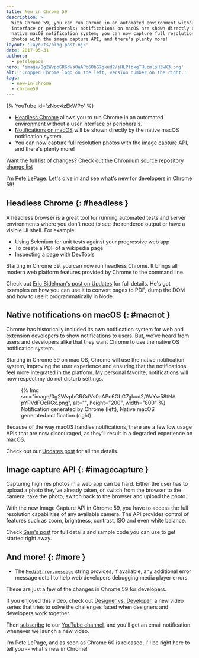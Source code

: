 ```yaml
---
title: New in Chrome 59
description: >
  With Chrome 59, you can run Chrome in an automated environment without a user
  interface or peripherals; notifications on macOS are shown directly by the
  native macOS notification system; you can now capture full resolution
  photos with the image capture API, and there's plenty more!
layout: 'layouts/blog-post.njk'
date: 2017-05-31
authors:
  - petelepage
hero: 'image/0g2WvpbGRGdVs0aAPc6ObG7gkud2/jHLPlbkgTHucmlsHZwK3.png'
alt: 'Cropped Chrome logo on the left, version number on the right.'
tags:
  - new-in-chrome
  - chrome59
---
```


{% YouTube id='zNoc4zEkWPo' %}

- [Headless Chrome](#headless) allows you to run Chrome in an automated
  environment without a user interface or peripherals.
- [Notifications on macOS](#macnot) will be shown directly by the native
  macOS notification system.
- You can now capture full resolution photos with the
  [image capture API](#imagecapture), and there's plenty more!

Want the full list of changes? Check out the
[Chromium source repository change list](https://chromium.googlesource.com/chromium/src/+log/58.0.3029.81..59.0.3071.80?pretty=fuller&n=10000)

I'm [Pete LePage](https://petelepage.com/). Let's dive in and see what's new for developers in Chrome 59!

## Headless Chrome {: #headless }

A headless browser is a great tool for running automated tests and server
environments where you don't need to see the rendered output or have a
visible UI shell. For example:

- Using Selenium for unit tests against your progressive web app
- To create a PDF of a wikipedia page
- Inspecting a page with DevTools

Starting in Chrome 59, you can now run headless Chrome. It brings all modern web
platform features provided by Chrome to the command line.

Check out [Eric Bidelman's post on Updates](https://developers.google.com/web/updates/2017/04/headless-chrome)
for full details. He's got examples on how you can use it to convert pages to
PDF, dump the DOM and how to use it programmatically in Node.

## Native notifications on macOS {: #macnot }

Chrome has historically included its own notification system for web and
extension developers to show notifications to users. But, we've heard from users
and developers alike that they want Chrome to use the native OS notification
system.

Starting in Chrome 59 on mac OS, Chrome will use the native notification system,
improving the user experience and ensuring that the notifications feel more
integrated in the platform. My personal favorite, notifications will now respect
my do not disturb settings.

<figure>
  {% Img src="image/0g2WvpbGRGdVs0aAPc6ObG7gkud2/tWYw58tNApYPVdFOcRGx.png", alt="", height="200", width="800" %}
  <figcaption>
    Notification generated by Chrome (left), Native macOS generated
    notification (right).
  </figcaption>
</figure>

Because of the way macOS handles notifications, there are a few low usage APIs
that are now discouraged, as they'll result in a degraded experience on macOS.

Check out our [Updates post](https://developers.google.com/web/updates/2017/04/native-mac-os-notifications)
for all the details.

## Image capture API {: #imagecapture }

Capturing high res photos in a web app can be hard. Either the user has to
upload a photo they've already taken, or switch from the browser to the camera,
take the photo, switch back to the browser and upload the photo.

With the new Image Capture API in Chrome 59, you have to access the full
resolution capabilities of any available camera. The API provides control of
features such as zoom, brightness, contrast, ISO and even white balance.

Check [Sam's post](https://developers.google.com/web/updates/2016/12/imagecapture) for full details and
sample code you can use to get started right away.

## And more! {: #more }

- The [`MediaError.message`](https://googlechrome.github.io/samples/media/error-message.html)
  string provides, if available, any additional error message detail to help
  web developers debugging media player errors.

These are just a few of the changes in Chrome 59 for developers.

If you enjoyed this video, check out
[Designer vs. Developer](https://www.youtube.com/playlist?list=PLNYkxOF6rcIC60856GnLEV5GQXMxc9ByJ),
a new video series that tries to solve the challenges faced when designers
and developers work together.

Then [subscribe](https://goo.gl/6FP1a5) to our
[YouTube channel](https://www.youtube.com/user/ChromeDevelopers/), and
you'll get an email notification whenever we launch a new video.

I'm Pete LePage, and as soon as Chrome 60 is released, I'll be right
here to tell you -- what's new in Chrome!
